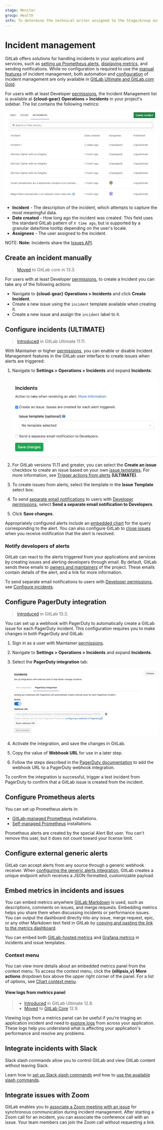 ```yaml
---
stage: Monitor
group: Health
info: To determine the technical writer assigned to the Stage/Group associated with this page, see https://about.gitlab.com/handbook/engineering/ux/technical-writing/#designated-technical-writers
---
```


# Incident management

GitLab offers solutions for handling incidents in your applications and services,
such as [setting up Prometheus alerts](#configure-prometheus-alerts),
[displaying metrics](#embed-metrics-in-incidents-and-issues), and sending notifications.
While no configuration is required to use the [manual features](#create-an-incident-manually)
of incident management, both automation and [configuration](#configure-incidents-ultimate)
of incident management are only available in
[GitLab Ultimate and GitLab.com Gold](https://about.gitlab.com/pricing/).

For users with at least Developer [permissions](../../user/permissions.md), the
Incident Management list is available at **{cloud-gear}** **Operations > Incidents**
in your project's sidebar. The list contains the following metrics:

![Incident Management List](img/incident_list_v13_3.png)

- **Incident** - The description of the incident, which attempts to capture the
  most meaningful data.
- **Date created** - How long ago the incident was created. This field uses the
  standard GitLab pattern of `X time ago`, but is supported by a granular date/time
  tooltip depending on the user's locale.
- **Assignees** - The user assigned to the incident.

NOTE: **Note:**
Incidents share the [Issues API](../../user/project/issues/index.md).

## Create an incident manually

> [Moved](https://gitlab.com/gitlab-org/monitor/health/-/issues/24) to GitLab core in 13.3.

For users with at least Developer [permissions](../../user/permissions.md), to create a Incident you can take any of the following actions:

- Navigate to **{cloud-gear}** **Operations > Incidents** and click **Create Incident**.
- Create a new issue using the `incident` template available when creating it.
- Create a new issue and assign the `incident` label to it.

## Configure incidents **(ULTIMATE)**

> [Introduced](https://gitlab.com/gitlab-org/gitlab/-/issues/4925) in GitLab Ultimate 11.11.

With Maintainer or higher [permissions](../../user/permissions.md), you can enable or disable Incident Management features in the GitLab user interface
to create issues when alerts are triggered:

1. Navigate to **Settings > Operations > Incidents** and expand
   **Incidents**:

   ![Incident Management Settings](img/incident_management_settings.png)

1. For GitLab versions 11.11 and greater, you can select the **Create an issue**
   checkbox to create an issue based on your own
   [issue templates](../../user/project/description_templates.md#creating-issue-templates).
   For more information, see
   [Trigger actions from alerts](../metrics/alerts.md#trigger-actions-from-alerts-ultimate) **(ULTIMATE)**.
1. To create issues from alerts, select the template in the **Issue Template**
   select box.
1. To send [separate email notifications](#notify-developers-of-alerts) to users
   with [Developer permissions](../../user/permissions.md), select
   **Send a separate email notification to Developers**.
1. Click **Save changes**.

Appropriately configured alerts include an
[embedded chart](../metrics/embed.md#embedding-metrics-based-on-alerts-in-incident-issues)
for the query corresponding to the alert. You can also configure GitLab to
[close issues](../metrics/alerts.md#trigger-actions-from-alerts-ultimate)
when you receive notification that the alert is resolved.

### Notify developers of alerts

GitLab can react to the alerts triggered from your applications and services
by creating issues and alerting developers through email. By default, GitLab
sends these emails to [owners and maintainers](../../user/permissions.md) of the project.
These emails contain details of the alert, and a link for more information.

To send separate email notifications to users with
[Developer permissions](../../user/permissions.md), see [Configure incidents](#configure-incidents-ultimate).

## Configure PagerDuty integration

> [Introduced](https://gitlab.com/gitlab-org/gitlab/-/issues/119018) in GitLab 13.3.

You can set up a webhook with PagerDuty to automatically create a GitLab issue
for each PagerDuty incident. This configuration requires you to make changes
in both PagerDuty and GitLab:

1. Sign in as a user with Maintainer [permissions](../../user/permissions.md).
1. Navigate to **Settings > Operations > Incidents** and expand **Incidents**.
1. Select the **PagerDuty integration** tab:

   ![PagerDuty incidents integration](img/pagerduty_incidents_integration_13_3.png)

1. Activate the integration, and save the changes in GitLab.
1. Copy the value of **Webhook URL** for use in a later step.
1. Follow the steps described in the
   [PagerDuty documentation](https://support.pagerduty.com/docs/webhooks)
   to add the webhook URL to a PagerDuty webhook integration.

To confirm the integration is successful, trigger a test incident from PagerDuty to
confirm that a GitLab issue is created from the incident.

## Configure Prometheus alerts

You can set up Prometheus alerts in:

- [GitLab-managed Prometheus](../metrics/alerts.md) installations.
- [Self-managed Prometheus](../metrics/alerts.md#external-prometheus-instances) installations.

Prometheus alerts are created by the special Alert Bot user. You can't remove this
user, but it does not count toward your license limit.

## Configure external generic alerts

GitLab can accept alerts from any source through a generic webhook receiver. When
[configuring the generic alerts integration](../../user/project/integrations/generic_alerts.md),
GitLab creates a unique endpoint which receives a JSON-formatted, customizable payload.

## Embed metrics in incidents and issues

You can embed metrics anywhere [GitLab Markdown](../../user/markdown.md) is used, such as descriptions,
comments on issues, and merge requests. Embedding metrics helps you share them
when discussing incidents or performance issues. You can output the dashboard directly
into any issue, merge request, epic, or any other Markdown text field in GitLab
by [copying and pasting the link to the metrics dashboard](../metrics/embed.md#embedding-gitlab-managed-kubernetes-metrics).

You can embed both
[GitLab-hosted metrics](../metrics/embed.md) and
[Grafana metrics](../metrics/embed_grafana.md)
in incidents and issue templates.

### Context menu

You can view more details about an embedded metrics panel from the context menu.
To access the context menu, click the **{ellipsis_v}** **More actions** dropdown box
above the upper right corner of the panel. For a list of options, see
[Chart context menu](../metrics/dashboards/index.md#chart-context-menu).

#### View logs from metrics panel

> - [Introduced](https://gitlab.com/gitlab-org/gitlab/-/issues/201846) in GitLab Ultimate 12.8.
> - [Moved](https://gitlab.com/gitlab-org/gitlab/-/merge_requests/25455) to [GitLab Core](https://about.gitlab.com/pricing/) 12.9.

Viewing logs from a metrics panel can be useful if you're triaging an application
incident and need to [explore logs](../metrics/dashboards/index.md#chart-context-menu)
from across your application. These logs help you understand what is affecting
your application's performance and resolve any problems.

## Integrate incidents with Slack

Slack slash commands allow you to control GitLab and view GitLab content without leaving Slack.

Learn how to [set up Slack slash commands](../../user/project/integrations/slack_slash_commands.md)
and how to [use the available slash commands](../../integration/slash_commands.md).

## Integrate issues with Zoom

GitLab enables you to [associate a Zoom meeting with an issue](../../user/project/issues/associate_zoom_meeting.md)
for synchronous communication during incident management. After starting a Zoom
call for an incident, you can associate the conference call with an issue. Your
team members can join the Zoom call without requesting a link.
